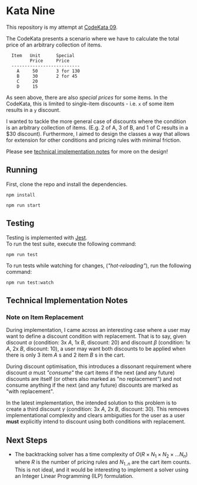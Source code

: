 # Kata Nine
This repository is my attempt at [CodeKata 09](http://codekata.com/kata/kata09-back-to-the-checkout/).

The CodeKata presents a scenario where we have to calculate the total price of an arbitrary collection of items.

```
  Item   Unit      Special
         Price     Price
  --------------------------
    A     50       3 for 130
    B     30       2 for 45
    C     20
    D     15
```

As seen above, there are also *special prices* for some items. In the CodeKata, this is limited to single-item discounts - i.e. `x` of some item results in a `y` discount.

I wanted to tackle the more general case of discounts where the condition is an arbitrary collection of items. (E.g. 2 of A, 3 of B, and 1 of C results in a $30 discount). Furthermore, I aimed to design the classes a way that allows for extension for other conditions and pricing rules with minimal friction.

Please see [technical implementation notes](#technical-implementation-notes) for more on the design!

## Running
First, clone the repo and install the dependencies.
```
npm install
```

```
npm run start
```

## Testing
Testing is implemented with [Jest](https://jestjs.io/). \
To run the test suite, execute the following command:
```
npm run test
```

To run tests while watching for changes, (*"hot-reloading"*), run the following command:
```
npm run test:watch
```

## Technical Implementation Notes

### Note on Item Replacement
During implementation, I came across an interesting case where a user may want to define a discount condition with replacement. That is to say, given discount $\alpha$ (condition: 3x $A$, 1x $B$, discount: $20$) and discount $\beta$ (condition: 1x $A$, 2x $B$, discount: $10$), a user may want both discounts to be applied when there is only 3 item $A$ s and 2 item $B$ s in the cart.

During discount optimisation, this introduces a dissonant requirement where discount $\alpha$ must *"consume"* the cart items if the next (and any future) discounts are itself (or others also marked as "no replacement") and not consume anything if the next (and any future) discounts are marked as "with replacement".

In the latest implementation, the intended solution to this problem is to create a third discount $\gamma$ (condition: 3x $A$, 2x $B$, discount: $30$). This removes implementational complexity and clears ambiguities for the user as a user **must** explicitly intend to discount using both conditions with replacement.

## Next Steps
- The backtracking solver has a time complexity of $O(R\times N_1\times N_2\times ...N_n)$ where $R$ is the number of pricing rules and $N_{1..n}$ are the cart item counts. This is not ideal, and it would be interesting to implement a solver using an Integer Linear Programming (ILP) formulation. 